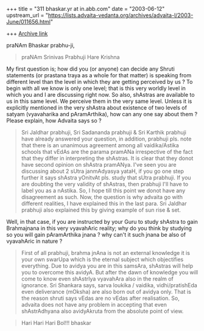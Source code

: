 +++
title = "311 bhaskar.yr at in.abb.com"
date = "2003-06-12"
upstream_url = "https://lists.advaita-vedanta.org/archives/advaita-l/2003-June/011656.html"

+++
[Archive link](https://lists.advaita-vedanta.org/archives/advaita-l/2003-June/011656.html)

praNAm Bhaskar prabhu-ji,

>  praNAm Srinivas Prabhuji
>  Hare Krishna


My first question is; how did you (or anyone) can decide any Shruti
statements (or prastana traya as a whole for that matter) is speaking from
different level than the level in which they are getting perceived by us ?
To begin with all we know is only one level; that is this very worldly
level
in which you and I are discussing right now. So also, shAstras are
available
to us in this same level. We perceive them in the very same level. Unless
it
is explicitly mentioned in the very shAstra about existence of two levels
of
satyam (vyavaharika and pAramArthika), how can any one say about them ?
Please explain, how Advaita says so ?

>  Sri Jaldhar prabhuji, Sri Sadananda prabhuji & Sri Karthik prabhuji have
already answered your question, in addition,  prabhuji pls. note that there
is an unanimous agreement among all vaidika/Astika schools that vEdAs are
the parama pramANa irrespective of the fact that they differ in
interpreting the shAstras.  It is clear that they donot have second opinion
on shAstra pramANya.  I've seen you are discussing about 2 sUtra
janmAdyasya yataH, if you go one step further it says shAstra yOnitvAt pls.
study that sUtra prabhuji.  If you are doubting the very validity of
shAstras, then prabhuji I'll have to label you as a nAstika.  So, I hope
till this point we donot have any disagreement as such.  Now, the question
is why advaita go with different realities, I have explained this in the
last para. Sri Jaldhar prabhuji also explained this by giving example of
sun rise & set.

Well, in that case, if you are instructed by your Guru to study shAstra to
gain Brahmajnana in this very vyavahAric reality; why do you think by
studying so you will gain pAramArthika jnana ? why can't it such jnana be
also of vyavahAric in nature ?

>  First of all prabhuji, brahma jnAna is not an external knowledge it is
your own swarUpa which is the eternal subject which objectifies everything.
Due to avidya you are in this samsAra, shAstras will help you to overcome
this avidyA.  But after the dawn of knowledge you will come to know even
shAstrIya vyavahAra also in the realm of ignorance.  Sri Shankara says,
sarva loukika / vaidika, vidhi/pratishEda even deliverance (mOksha) are
also born out of avidya only.  That is the reason shruti says vEdas are no
vEdas after realisation. So, advaita does not have any problem in accepting
that even shAstrAdhyana also avidyAkruta from the absolute point of view.

>  Hari Hari Hari Bol!!!
>  bhaskar


